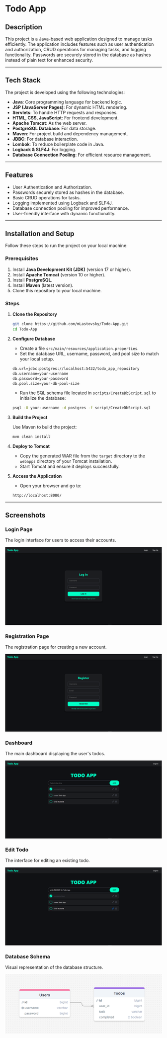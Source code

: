 # Todo App

## Description

This project is a Java-based web application designed to manage tasks efficiently. The application includes features such as user authentication and authorization, CRUD operations for managing tasks, and logging functionality. Passwords are securely stored in the database as hashes instead of plain text for enhanced security.

---

## Tech Stack

The project is developed using the following technologies:

- **Java**: Core programming language for backend logic.
- **JSP (JavaServer Pages)**: For dynamic HTML rendering.
- **Servlets**: To handle HTTP requests and responses.
- **HTML, CSS, JavaScript**: For frontend development.
- **Apache Tomcat**: As the web server.
- **PostgreSQL Database**: For data storage.
- **Maven**: For project build and dependency management.
- **JDBC**: For database interaction.
- **Lombok**: To reduce boilerplate code in Java.
- **Logback & SLF4J**: For logging.
- **Database Connection Pooling**: For efficient resource management.

---

## Features

- User Authentication and Authorization.
- Passwords securely stored as hashes in the database.
- Basic CRUD operations for tasks.
- Logging implemented using Logback and SLF4J.
- Database connection pooling for improved performance.
- User-friendly interface with dynamic functionality.

---

## Installation and Setup

Follow these steps to run the project on your local machine:

### Prerequisites

1. Install **Java Development Kit (JDK)** (version 17 or higher).
2. Install **Apache Tomcat** (version 10 or higher).
3. Install **PostgreSQL**.
4. Install **Maven** (latest version).
5. Clone this repository to your local machine.

### Steps

1. **Clone the Repository**

   ```bash
   git clone https://github.com/mLastovsky/Todo-App.git
   cd Todo-App
   ```

2. **Configure Database**

   - Create a file `src/main/resources/application.properties`.
   - Set the database URL, username, password, and pool size to match your local setup.

   ```properties
   db.url=jdbc:postgres://localhost:5432/todo_app_repository
   db.username=your-username
   db.password=your-password
   db.pool.size=your-db-pool-size
   ```

   - Run the SQL schema file located in `scripts/CreateDbScript.sql` to initialize the database:

   ```bash
   psql -U your-username -d postgres -f script/CreateDbScript.sql
   ```

3. **Build the Project**

   Use Maven to build the project:

   ```bash
   mvn clean install
   ```

4. **Deploy to Tomcat**

   - Copy the generated WAR file from the `target` directory to the `webapps` directory of your Tomcat installation.
   - Start Tomcat and ensure it deploys successfully.

5. **Access the Application**

   - Open your browser and go to:
   ```
   http://localhost:8080/
   ```

---

## Screenshots

### Login Page
The login interface for users to access their accounts.

![Login Page](screenshots/login.png)

### Registration Page
The registration page for creating a new account.

![Registration Page](screenshots/registration.png)

### Dashboard
The main dashboard displaying the user's todos.

![Dashboard](screenshots/dashboard.png)

### Edit Todo
The interface for editing an existing todo.

![Edit Todo](screenshots/editTodo.png)

### Database Schema
Visual representation of the database structure.

![Database Schema](screenshots/dbSchema.png)
